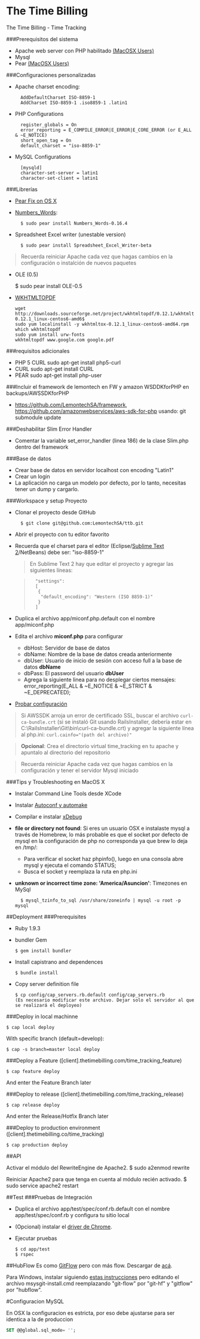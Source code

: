 The Time Billing
================================

The Time Billing - Time Tracking


###Prerequisitos del sistema
* Apache web server con PHP habilitado [(MacOSX Users)][1]
* Mysql
* Pear [(MacOSX Users)][2]

###Configuraciones personalizadas
* Apache charset encoding:

        AddDefaultCharset ISO-8859-1
        AddCharset ISO-8859-1 .iso8859-1 .latin1

* PHP Configurations

        register_globals = On
        error_reporting = E_COMPILE_ERROR|E_ERROR|E_CORE_ERROR (or E_ALL & ~E_NOTICE)
        short_open_tag = On
        default_charset = "iso-8859-1"

* MySQL Configurations

        [mysqld]
        character-set-server = latin1
        character-set-client = latin1

###Librerías
* [Pear Fix on OS X](https://github.com/LemontechSA/ttb/wiki/Fix-pear-OS-X)
* [Numbers_Words][3]:

        $ sudo pear install Numbers_Words-0.16.4

* Spreadsheet Excel writer (unestable version)

        $ sudo pear install Spreadsheet_Excel_Writer-beta

> Recuerda reiniciar Apache cada vez que hagas cambios en la configuración o instalción de nuevos paquetes

 * OLE (0.5)

      $ sudo pear install OLE-0.5

* [WKHTMLTOPDF](http://wkhtmltopdf.org/)
  
  ````
  wget http://downloads.sourceforge.net/project/wkhtmltopdf/0.12.1/wkhtmltox-0.12.1_linux-centos6-amd6$
  sudo yum localinstall -y wkhtmltox-0.12.1_linux-centos6-amd64.rpm
  which wkhtmltopdf
  sudo yum install urw-fonts
  wkhtmltopdf www.google.com google.pdf
  ````

###requisitos adicionales

* PHP 5 CURL sudo apt-get install php5-curl
* CURL		 sudo apt-get install CURL
* PEAR		 sudo apt-get install php-user

###Incluir el framework de lemontech en FW y amazon WSDDKforPHP en backups/AWSSDKforPHP
* https://github.com/LemontechSA/framework, https://github.com/amazonwebservices/aws-sdk-for-php usando:
    git submodule update

###Deshabilitar Slim Error Handler
* Comentar la variable set_error_handler (linea 186) de la clase Slim.php dentro del framework

###Base de datos
* Crear base de datos en servidor localhost con encoding "Latin1"
* Crear un login
* La aplicación no carga un modelo por defecto, por lo tanto, necesitas tener un dump y cargarlo.

###Workspace y setup Proyecto
* Clonar el proyecto desde GitHub

        $ git clone git@github.com:LemontechSA/ttb.git

* Abrir el proyecto con tu editor favorito
* Recuerda que el charset para el editor (Eclipse/[Sublime Text 2][10]/NetBeans) debe ser: "iso-8859-1"
  > En Sublime Text 2 hay que editar el proyecto y agregar las siguientes líneas:

  >       "settings":
  >       [
  >        {
  >         "default_encoding": "Western (ISO 8859-1)"
  >        }
  >       ]

* Duplica el archivo app/miconf.php.default con el nombre app/miconf.php
* Edita el archivo **miconf.php** para configurar
  * dbHost: Servidor de base de datos
  * dbName: Nombre de la base de datos creada anteriormente
  * dbUser: Usuario de inicio de sesión con acceso full a la base de datos **dbName**
  * dbPass: El password del usuario **dbUser**
  * Agrega la siguiente linea para no desplegar ciertos mensajes:
    error_reporting(E_ALL & ~E_NOTICE & ~E_STRICT & ~E_DEPRECATED);

* [Probar configuración][6]

> Si AWSSDK arroja un error de certificado SSL, buscar el archivo ```curl-ca-bundle.crt``` (si se instaló Git usando RailsInstaller, debería estar en C:\RailsInstaller\Git\bin\curl-ca-bundle.crt) y agregar la siguiente línea al php.ini: ```curl.cainfo="(path del archivo)"```

> **Opcional**: Crea el directorio virtual time_tracking en tu apache y apuntalo al directorio del repositorio

> Recuerda reiniciar Apache cada vez que hagas cambios en la configuración y tener el servidor Mysql iniciado


###Tips y Troubleshooting en MacOS X
* Instalar Command Line Tools desde XCode
* Instalar [Autoconf y automake][4]
* Compilar e instalar [xDebug][5]

* **file or directory not found**: Si eres un usuario OSX e instalaste mysql a través de Homebrew, lo más probable es que el socket por defecto de mysql en la configuración de php no corresponda ya que brew lo deja en /tmp/:
  * Para verificar el socket haz phpinfo(), luego en una consola abre mysql y ejecuta el comando STATUS;
  * Busca el socket y reemplaza la ruta en php.ini

* **unknown or incorrect time zone: 'America/Asuncion'**: Timezones en MySql

        $ mysql_tzinfo_to_sql /usr/share/zoneinfo | mysql -u root -p mysql


##Deployment
###Prerequisites
  * Ruby 1.9.3
  * bundler Gem

        $ gem install bundler

  * Install capistrano and dependences

        $ bundle install

  * Copy server definition file

        $ cp config/cap_servers.rb.default config/cap_servers.rb
        (Es necesario modificar este archivo. Dejar solo el servidor al que se realizará el deployeo)

###Deploy in local machinne

    $ cap local deploy

  With  specific branch (default=develop):

    $ cap -s branch=master local deploy

###Deploy a Feature ([client].thetimebilling.com/time_tracking_feature)

    $ cap feature deploy

  And enter the Feature Branch later

###Deploy to release ([client].thetimebilling.com/time_tracking_release)

    $ cap release deploy

  And enter the Release/Hotfix Branch later

###Deploy to production environment ([client].thetimebilling.co/time_tracking)

    $ cap production deploy

##API

Activar el módulo del RewriteEngine de Apache2.
$ sudo a2enmod rewrite

Reiniciar Apache2 para que tenga en cuenta al módulo recién activado.
$ sudo service apache2 restart

##Test
###Pruebas de Integración
  * Duplica el archivo app/test/spec/conf.rb.default con el nombre app/test/spec/conf.rb y configura tu sitio local
  * (Opcional) instalar el [driver de Chrome][11].
  * Ejecutar pruebas

        $ cd app/test
        $ rspec


##HubFlow
Es como [GitFlow][7] pero con más flow. Descargar de [acá][8].

Para Windows, instalar siguiendo [estas instrucciones][9] pero editando el archivo msysgit-install.cmd reemplazando "git-flow" por "git-hf" y "gitflow" por "hubflow".

#Configuracion MySQL

En OSX la configuracion es estricta, por eso debe ajustarse para ser identica a la de produccion

```sql
SET @@global.sql_mode= '';
```

[1]: https://gist.github.com/3867988
[2]: https://gist.github.com/3868074
[3]: http://pear.php.net/package/Numbers_Words
[4]: http://www.mattvsworld.com/blog/2010/02/install-the-latest-autoconf-and-automake-on-mac-os-10-6
[5]: http://xdebug.org/wizard.php
[6]: http://localhost/time_tracking
[7]: https://github.com/nvie/gitflow
[8]: https://github.com/datasift/gitflow
[9]: https://github.com/nvie/gitflow/wiki/Windows
[10]: http://www.sublimetext.com/
[11]: https://github.com/LemontechSA/ttb/wiki/Correr-Capybara-con-Chrome
